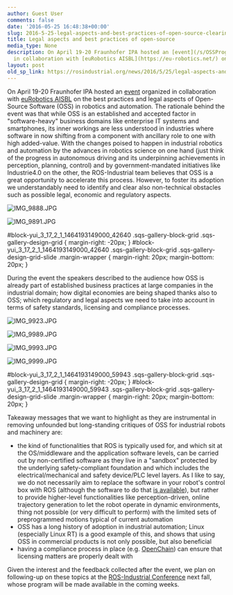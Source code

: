 ```yaml
---
author: Guest User
comments: false
date: '2016-05-25 16:48:38+00:00'
slug: 2016-5-25-legal-aspects-and-best-practices-of-open-source-clearing-doubts
title: Legal aspects and best practices of open-source
media_type: None
description: On April 19-20 Fraunhofer IPA hosted an [event](/s/OSSProgram.pdf) organized
  in collaboration with [euRobotics AISBL](https://eu-robotics.net/) on ...
layout: post
old_sp_link: https://rosindustrial.org/news/2016/5/25/legal-aspects-and-best-practices-of-open-source-clearing-doubts
---
```


On April 19-20 Fraunhofer IPA hosted an [event](/s/OSSProgram.pdf) organized in collaboration with [euRobotics AISBL](https://eu-robotics.net/) on the best practices and legal aspects of Open-Source Software (OSS) in robotics and automation. The rationale behind the event was that while OSS is an established and accepted factor in "software-heavy" business domains like enterprise IT systems and smartphones, its inner workings are less understood in industries where software in now shifting from a component with ancillary role to one with high added-value. With the changes poised to happen in industrial robotics and automation by the advances in robotics science on one hand (just think of the progress in autonomous driving and its underpinning achievements in perception, planning, control) and by government-mandated initiatives like Industrie4.0 on the other, the ROS-Industrial team believes that OSS is a great opportunity to accelerate this process. However, to foster its adoption we understandably need to identify and clear also non-technical obstacles such as possible legal, economic and regulatory aspects.

![IMG_9888.JPG](https://images.squarespace-cdn.com/content/v1/51df34b1e4b08840dcfd2841/1464193400725-MR62TMPU061GNK76RYNQ/IMG_9888.JPG)

![IMG_9891.JPG](https://images.squarespace-cdn.com/content/v1/51df34b1e4b08840dcfd2841/1464193522237-P2HZYDD30FFKH86MSPTZ/IMG_9891.JPG)

#block-yui\_3\_17\_2\_1\_1464193149000\_42640 .sqs-gallery-block-grid .sqs-gallery-design-grid { margin-right: -20px; }
#block-yui\_3\_17\_2\_1\_1464193149000\_42640 .sqs-gallery-block-grid .sqs-gallery-design-grid-slide .margin-wrapper { margin-right: 20px; margin-bottom: 20px; }

During the event the speakers described to the audience how OSS is already part of established business practices at large companies in the industrial domain; how digital economies are being shaped thanks also to OSS; which regulatory and legal aspects we need to take into account in terms of safety standards, licensing and compliance processes.

![IMG_9923.JPG](https://images.squarespace-cdn.com/content/v1/51df34b1e4b08840dcfd2841/1464193899571-7CN19OZPCYOW7V9Q3V5W/IMG_9923.JPG)

![IMG_9989.JPG](https://images.squarespace-cdn.com/content/v1/51df34b1e4b08840dcfd2841/1464193931151-VGIET45H178JR3RQ6D48/IMG_9989.JPG)

![IMG_9993.JPG](https://images.squarespace-cdn.com/content/v1/51df34b1e4b08840dcfd2841/1464193960476-5IMXFH4VHKGZICN97SJE/IMG_9993.JPG)

![IMG_9999.JPG](https://images.squarespace-cdn.com/content/v1/51df34b1e4b08840dcfd2841/1464193988074-73UULPTYOVJIYKXHXIOP/IMG_9999.JPG)

#block-yui\_3\_17\_2\_1\_1464193149000\_59943 .sqs-gallery-block-grid .sqs-gallery-design-grid { margin-right: -20px; }
#block-yui\_3\_17\_2\_1\_1464193149000\_59943 .sqs-gallery-block-grid .sqs-gallery-design-grid-slide .margin-wrapper { margin-right: 20px; margin-bottom: 20px; }

Takeaway messages that we want to highlight as they are instrumental in removing unfounded but long-standing critiques of OSS for industrial robots and machinery are:

* the kind of functionalities that ROS is typically used for, and which sit at the OS/middleware and the application software levels, can be carried out by non-certified software as they live in a "sandbox" protected by the underlying safety-compliant foundation and which includes the electrical/mechanical and safety device/PLC level layers. As I like to say, we do not necessarily aim to replace the software in your robot's control box with ROS (although the software to do that [is available](http://wiki.ros.org/ros_control)), but rather to provide higher-level functionalities like perception-driven, online trajectory generation to let the robot operate in dynamic environments, thing not possible (or very difficult to perform) with the limited sets of preprogrammed motions typical of current automation
* OSS has a long history of adoption in industrial automation; Linux (especially Linux RT) is a good example of this, and shows that using OSS in commercial products is not only possible, but also beneficial
* having a compliance process in place (e.g. [OpenChain](http://www.linuxfoundation.org/collaborate/workgroups/openchain)) can ensure that licensing matters are properly dealt with

Given the interest and the feedback collected after the event, we plan on following-up on these topics at the [ROS-Industrial Conference](http://rosindustrial.org/events/2016/11/3/2016-ros-industrial-conference) next fall, whose program will be made available in the coming weeks.


